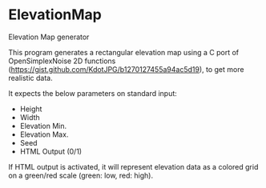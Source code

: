 # ElevationMap
Elevation Map generator

This program generates a rectangular elevation map using a C port of OpenSimplexNoise 2D functions (https://gist.github.com/KdotJPG/b1270127455a94ac5d19), to get more realistic data.

It expects the below parameters on standard input:

- Height
- Width
- Elevation Min.
- Elevation Max.
- Seed
- HTML Output (0/1)

If HTML output is activated, it will represent elevation data as a colored grid on a green/red scale (green: low, red: high).
